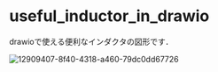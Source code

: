 # useful_inductor_in_drawio
drawioで使える便利なインダクタの図形です．

![12909407-8f40-4318-a460-79dc0dd67726](https://github.com/user-attachments/assets/cd798d7d-e7b4-49fa-b362-f79fcfccc0b1)
